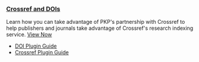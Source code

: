 
### [Crossref and DOIs](/crossref-ojs-manual/en/)

Learn how you can take advantage of PKP's partnership with Crossref to help publishers and journals take advantage of Crossref's research indexing service. [View Now](/crossref-ojs-manual/en/)

- [DOI Plugin Guide](/doi-plugin/en/)
- [Crossref Plugin Guide](/crossref-ojs-manual/en/)
